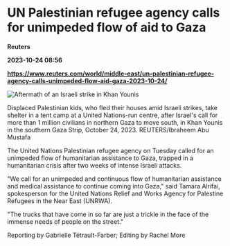 # UN Palestinian refugee agency calls for unimpeded flow of aid to Gaza
**Reuters**

**2023-10-24 08:56**

**https://www.reuters.com/world/middle-east/un-palestinian-refugee-agency-calls-unimpeded-flow-aid-gaza-2023-10-24/**

![Aftermath of an Israeli strike in Khan Younis](https://www.reuters.com/resizer/ETHgIAVqWEqGuYfLxYEWnRO6U5A=/1920x0/filters:quality(80)/cloudfront-us-east-2.images.arcpublishing.com/reuters/NJQKAN7F4FL3ND6X2NGMYZV5GI.jpg)

Displaced Palestinian kids, who fled their houses amid Israeli strikes, take shelter in a tent camp at a United Nations-run centre, after Israel's call for more than 1 million civilians in northern Gaza to move south, in Khan Younis in the southern Gaza Strip, October 24, 2023. REUTERS/Ibraheem Abu Mustafa

The United Nations Palestinian refugee agency on Tuesday called for an unimpeded flow of humanitarian assistance to Gaza, trapped in a humanitarian crisis after two weeks of intense Israeli attacks.

"We call for an unimpeded and continuous flow of humanitarian assistance and medical assistance to continue coming into Gaza," said Tamara Alrifai, spokesperson for the United Nations Relief and Works Agency for Palestine Refugees in the Near East (UNRWA).

"The trucks that have come in so far are just a trickle in the face of the immense needs of people on the street."

Reporting by Gabrielle Tétrault-Farber; Editing by Rachel More
